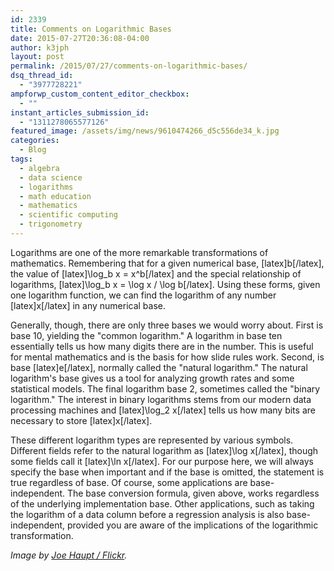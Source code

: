 ```yaml
---
id: 2339
title: Comments on Logarithmic Bases
date: 2015-07-27T20:36:08-04:00
author: k3jph
layout: post
permalink: /2015/07/27/comments-on-logarithmic-bases/
dsq_thread_id:
  - "3977728221"
ampforwp_custom_content_editor_checkbox:
  - ""
instant_articles_submission_id:
  - "1311278065577126"
featured_image: /assets/img/news/9610474266_d5c556de34_k.jpg
categories:
  - Blog
tags:
  - algebra
  - data science
  - logarithms
  - math education
  - mathematics
  - scientific computing
  - trigonometry
---
```

Logarithms are one of the more remarkable transformations of mathematics.  Remembering that for a given numerical base, [latex]b[/latex], the value of [latex]\log_b x = x^b[/latex] and the special relationship of logarithms, [latex]\log_b x = \log x / \log b[/latex].  Using these forms, given one logarithm function, we can find the logarithm of any number [latex]x[/latex] in any numerical base.

Generally, though, there are only three bases we would worry about.  First is base 10, yielding the "common logarithm."  A logarithm in base ten essentially tells us how many digits there are in the number.  This is useful for mental mathematics and is the basis for how slide rules work.  Second, is base [latex]e[/latex], normally called the "natural logarithm."  The natural logarithm's base gives us a tool for analyzing growth rates and some statistical models.  The final logarithm base 2, sometimes called the "binary logarithm."  The interest in binary logarithms stems from our modern data processing machines and [latex]\log_2 x[/latex] tells us how many bits are necessary to store [latex]x[/latex].

These different logarithm types are represented by various symbols.  Different fields refer to the natural logarithm as [latex]\log x[/latex], though some fields call it [latex]\ln x[/latex].  For our purpose here, we will always specify the base when important and if the base is omitted, the statement is true regardless of base.  Of course, some applications are base-independent.  The base conversion formula, given above, works regardless of the underlying implementation base.  Other applications, such as taking the logarithm of a data column before a regression analysis is also base-independent, provided you are aware of the implications of the logarithmic transformation.

_Image by [Joe Haupt / Flickr](https://www.flickr.com/photos/51764518@N02/9610474266)._
